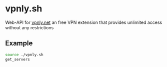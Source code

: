 # vpnly.sh
Web-API for [vpnly.net](https://vpnly.net) an free VPN extension that provides unlimited access without any restrictions

## Example
```bash
source ./vpnly.sh
get_servers
```

